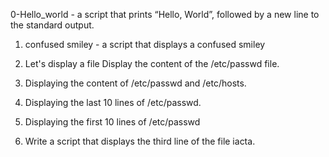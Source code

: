 0-Hello_world - a script that prints “Hello, World”, followed by a new line to the standard output.

1. confused smiley - a script that displays a confused smiley

2. Let's display a file Display the content of the /etc/passwd file.

3. Displaying the content of /etc/passwd and /etc/hosts.

4. Displaying the last 10 lines of /etc/passwd.

5. Displaying the first 10 lines of /etc/passwd

6. Write a script that displays the third line of the file iacta.
